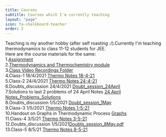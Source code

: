 ```yaml
---
title: Courses
subtitle: Courses which I'm currently teaching 
layout: "page"
icon: fa-chalkboard-teacher
order: 2
---
```


Teaching is my another hobby (after self roasting :/).Currently I'm teaching thermodynamics to class 11-12 students for JEE.<br/>
Here are the course materials for the same:<br/>
1.[Assignment](https://github.com/Gargantua1605/gargantua1605.github.io/files/6447149/Thermodynamics.Assignments.pdf)<br/>
2.[Thermodynamics and Thermochemistry module](https://github.com/Gargantua1605/gargantua1605.github.io/files/6310447/Thermodynamics.and.Thermochemistry.pdf)<br/>
3.[Class Video Recordings Folder](https://drive.google.com/drive/folders/1fMyk7Z9f2Dr5d_l0GuxH613RqeKDd_4r?usp=sharing)<br/>
4.Class-1 18/4/2021 [Thermo Notes 18-4-21 ](https://github.com/Gargantua1605/gargantua1605.github.io/files/6350399/Thermo.Notes.18-4-21.pdf)<br/>
5.Class-2 24/4/2021 [Thermo Notes 24-4-21](https://github.com/Gargantua1605/gargantua1605.github.io/files/6369947/Thermo.Notes.24-4-21.pdf)<br/>
6.Doubts_discussion 24/4/2021 [Doubt_session_24April](https://github.com/Gargantua1605/gargantua1605.github.io/files/6369959/Doubt_session_24April.pdf)<br/>
7.Solutions to last 2 problems of 24 April Notes [24 April Notes_Problems_Solutions](https://github.com/Gargantua1605/gargantua1605.github.io/files/6392490/24.April.Notes_Problems_Solutions.pdf)<br/>
8.Doubts_discussion 1/5/2021 [Doubt_session_1May](https://github.com/Gargantua1605/gargantua1605.github.io/files/6409465/Doubt_session_1May.pdf)<br/>
9.Class-3 1/5/2021 [Thermo Notes 1-5-21](https://github.com/Gargantua1605/gargantua1605.github.io/files/6411177/Thermo.Notes.1-5-21.pdf)<br/>
10.Handout on Graphs in Thermodynamic Process [Graphs](https://github.com/Gargantua1605/gargantua1605.github.io/files/6416248/Graphs.pdf)<br/>
11.Class-4 3/5/21 [Thermo Notes 3-5-21](https://github.com/Gargantua1605/gargantua1605.github.io/files/6419035/Thermo.Notes.3-5-21.pdf)<br/>
12.Doubts_discussion 1/5/2021[Doubts_session_8May.pdf](https://github.com/Gargantua1605/gargantua1605.github.io/files/6447152/Doubts_8.May)<br/>
13.Class-5 8/5/21 [Thermo Notes 8-5-21](https://github.com/Gargantua1605/gargantua1605.github.io/files/6447148/Thermo.Notes.8.may.pdf)













